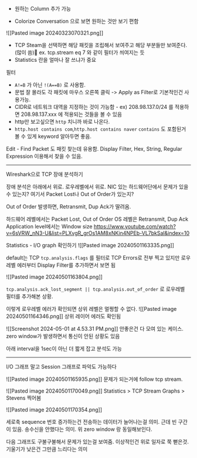 
- 원하는 Column 추가 가능

- Colorize Conversation 으로 보면 원하는 것만 보기 편함

![[Pasted image 20240323070321.png]]

- TCP Steam을 선택하면 해당 패킷을 조립해서 보여주고 해당 부분들만 보여준다.(많이 씀) ex. tcp.stream eq 7 와 같이 필터가 씌여지는 듯
- Statistics 란을 얼마나 잘 쓰냐가 중요

필터
- `A!=B` 가 아닌 `!(A==B)`  로 사용함. 
- 문법 잘 몰라도 각 패킷에 마우스 오른쪽 클릭 -> Apply as Filter로 기본적인건 사용가능.
- CIDR로 네트워크 대역을 지정하는 것이 가능함 - ex) 208.98.137.0/24  를 적용하면 208.98.137.xxx 에 적용되는 것들을 볼 수 있음
- http만 보고싶으면 `http` 치니까 바로 나온다.
- `http.host contains com`,`http.host contains naver`  `contains` 도 포함된거 볼 수 있게 keyword 알아두면 좋음.

Edit - Find Packet 도 패킷 찾는데 유용함. Display Filter, Hex, String, Regular Expression 이용해서 찾을 수 있음.


----
Wireshark으로 TCP 장애 분석하기

장애 분석은 아래에서 위로. 로우레벨에서 위로.
NIC 있는 하드웨어단에서 문제가 있을 수 있는지?
여기서 Packet Lost나 Out of Order가 있는지?

Out of Order 발생하면, Retransmit, Dup Ack가 딸려옴.

하드웨어 레벨에서는 Packet Lost, Out of Order
OS 레벨은 Retransmit,  Dup Ack
Application level에서는 Window size
 https://www.youtube.com/watch?v=6sVRW_nN3-U&list=PLXvgR_grOs1AM8xNKin4NPEb-VL7bkSal&index=10


Statistics - I/O graph 확인하기
![[Pasted image 20240501163335.png]]

default는 TCP `tcp.analysis.flags` 를 필터로 TCP Errors로 전부 찍고 있지만 로우레벨 에러부터 Display Filter를 추가하면서 보면 됨

![[Pasted image 20240501163804.png]]

`tcp.analysis.ack_lost_segment || tcp.analysis.out_of_order`
로 로우레벨 필터를 추가해본 상황.

이렇게 로우레벨 에러가 확인되면 상위 레벨은 멀쩡할 수 없다.
![[Pasted image 20240501164346.png]]
상위 레이어 에러도 확인됨

![[Screenshot 2024-05-01 at 4.53.31 PM.png]]
안좋은건 다 모여 있는 케이스. zero window가 발생하면서 통신이 안된 상황도 있음


아래 interval을 1sec이 아닌 더 짧게 잡고 분석도 가능

----
I/O 그래프 말고 Session 그래프로 파악도 가능하다

![[Pasted image 20240501165935.png]]
문제가 되는거에 follow tcp stream.

![[Pasted image 20240501170049.png]]
Statistics > TCP Stream Graphs > Stevens  찍어봄

![[Pasted image 20240501170354.png]]

세로축 sequence 번호 증가하는건 전송하는 데이터가 늘어나는걸 의미. 근데 빈 구간이 있음. 송수신을 안했다는 의미. 위 zero window 랑 동일해보인다.

다음 그래프도 구불구불해서 문제가 있는걸 보여줌. 이상적인건 위로 일자로 쭉 뻗은것. 기울기가 낮은건 그만큼 느리다는 의미